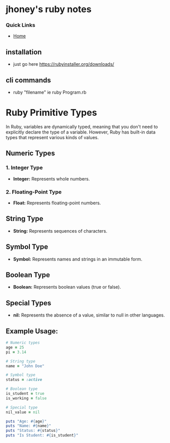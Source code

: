 # jhoney's ruby notes #

### Quick Links ###
* [Home](../README.md#quick-links)

## installation ##
- just go here https://rubyinstaller.org/downloads/

## cli commands ##
* ruby "filename" ie ruby Program.rb

# Ruby Primitive Types

In Ruby, variables are dynamically typed, meaning that you don't need to explicitly declare the type of a variable. However, Ruby has built-in data types that represent various kinds of values.

## Numeric Types

### 1. Integer Type

- **Integer:** Represents whole numbers.

### 2. Floating-Point Type

- **Float:** Represents floating-point numbers.

## String Type

- **String:** Represents sequences of characters.

## Symbol Type

- **Symbol:** Represents names and strings in an immutable form.

## Boolean Type

- **Boolean:** Represents boolean values (true or false).

## Special Types

- **nil:** Represents the absence of a value, similar to null in other languages.

## Example Usage:

```ruby
# Numeric types
age = 25
pi = 3.14

# String type
name = "John Doe"

# Symbol type
status = :active

# Boolean type
is_student = true
is_working = false

# Special type
nil_value = nil

puts "Age: #{age}"
puts "Name: #{name}"
puts "Status: #{status}"
puts "Is Student: #{is_student}"
``````
